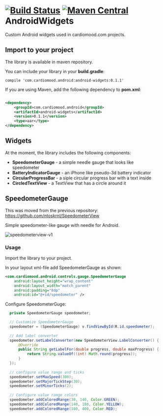 [![Build Status](http://img.shields.io/travis/ntoskrnl/AndroidWidgets/master.svg?style=flat)](https://travis-ci.org/ntoskrnl/AndroidWidgets) [![Maven Central](https://maven-badges.herokuapp.com/maven-central/com.cardiomood.android/android-widgets/badge.svg?style=flat)](https://maven-badges.herokuapp.com/maven-central/com.cardiomood.android/android-widgets) AndroidWidgets
==============

Custom Android widgets used in cardiomood.com projects.

## Import to your project

The library is available in maven repository.

You can include your library in your **build.gradle**:

```
compile 'com.cardiomood.android:android-widgets:0.1.1'
```

If you are using Maven, add the following dependency to **pom.xml**:

```xml

<dependency>
    <groupId>com.cardiomood.android</groupId>
    <artifactId>android-widgets</artifactId>
    <version>0.1.1</version>
    <type>aar</type>
</dependency>
```

## Widgets

At the moment, the library includes the following components:

- **SpeedometerGauge** - a simple needle gauge that looks like speedometer
- **BatteryIndicatorGauge** - an iPhone like pseudo-3d battery indicator
- **CircularProgressBar** - a siple circular progress bar with a text inside
- **CircledTextView** - a TextView that has a circle around it

## SpeedometerGauge

This was moved from the previous repository: https://github.com/ntoskrnl/SpeedometerView

Simple speedometer-like gauge with needle for Android.

![speedometerview-v1](https://f.cloud.github.com/assets/1446492/2292440/175bd3a8-a059-11e3-8f1e-67624fc92349.png)

### Usage

Import the library to your project.

In your layout xml-file add SpeedometerGauge as shown:

```xml
<com.cardiomood.android.controls.gauge.SpeedometerGauge
    android:layout_height="wrap_content"
    android:layout_width="match_parent"
    android:padding="8dp"
    android:id="@+id/speedometer" />
```

Configure SpeedometerGuge:

```java
  private SpeedometerGauge speedometer;

  // Customize SpeedometerGauge
  speedometer = (SpeedometerGauge) v.findViewById(R.id.speedometer);
  
  // Add label converter
  speedometer.setLabelConverter(new SpeedometerView.LabelConverter() {
      @Override
      public String getLabelFor(double progress, double maxProgress) {
          return String.valueOf((int) Math.round(progress));
      }
  });
  
  // configure value range and ticks
  speedometer.setMaxSpeed(300);
  speedometer.setMajorTickStep(30);
  speedometer.setMinorTicks(2);
  
  // Configure value range colors
  speedometer.addColoredRange(30, 140, Color.GREEN);
  speedometer.addColoredRange(140, 180, Color.YELLOW);
  speedometer.addColoredRange(180, 400, Color.RED);

```
